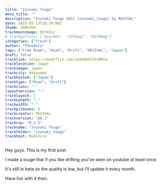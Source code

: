 ```yaml
---
title: "Inunaki Touge"
meta_title: ""
description: "Inunaki Touge 2021 (inunaki_touge) by REVIVAL"
date: 2025-05-13T18:29:00Z
thumb: UbMndVm
trackmainimage: QSYmZsz
# trackgallery: ["QxeshKe", "JVF0pQj", "DDfHMmg"] 
categories: ["Track"]
author: "Theodora"
tags: ["Free Roam", "Road", "Drift", "REVIVAL", "Japan"]
draft: false
tracklink: https://modsfire.com/1w9KQ66YIPsMMi4
tracklocation: Japan
trackimage: japan
trackcity: Wakayama
trackhosted: ["Japan"]
tracktype: ["Road", "Drift"]
trackclass: "-" 
layoutversion: "-"
tracklayout: 1
trackLength: "-"
trackwidth: "-"
trackpitboxes: 6
trackcreator: REVIVAL
trackversion: "β0.1"
trackcsp: "0.2.5"
trackname: "Inunaki Touge"
trackfolder: "inunaki_touge"
trackhost: ModsFire
---
```

Hey guys. This is my first post.

I made a touge that if you like drifting you've seen on youtube at least once.

It's still in beta so the quality is low, but I'll update it every month.

Have fun with it then.